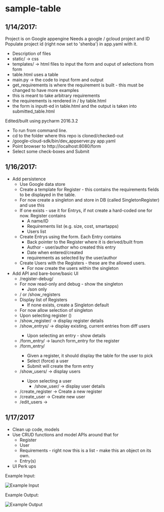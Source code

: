 # sample-table

1/14/2017:
---------
Project is on Google appengine
Needs a google / gcloud project and ID
Populate project id (right now set to 'shenba') in app.yaml with it.

- Description of files
 - static/ -> css 
 - templates/ -> html files to input the form and ouput of selections from form
 - table.html uses a table
 - main.py -> the code to input form and output
 - get_requirements is where the requirement is built - this must be changed to have more examples
  - this is meant to take arbitrary requirements
  - the requirements is rendered in / by table.html
  - the form is inputt-ed in table.html and the output is taken into submitted_table.html

Edited/built using pycharm 2016.3.2

- To run from command line.
- cd to the folder where this repo is cloned/checked-out
- <gae-directory>/google-cloud-sdk/bin/dev_appserver.py app.yaml
- Point browser to http://localhost:8080/form
- Select some check-boxes and Submit

1/16/2017:
---------
 - Add persistence
   - Use Google data store
   - Create a template for Register - this contains the requirements fields to be displayed in the table.
   - For now create a singleton and store in DB (called SingletonRegister) and use this
   - If one exists - use it for Entrys, if not create a hard-coded one for now. Register contains
     - A name/ID
     - Requirements list (e.g. size, cost, smartapps)
     - Users list
   - Create Entrys using the form. Each Entry contains
     - Back pointer to the Register where it is derived/built from
     - Author - user/author who created this entry
     - Date when entered/created
     - requirements as selected by the user/author
   - Create Users with the Registers - these are the allowed users. 
     - For now create the users within the singleton
 - Add API and bare-bone/basic UI
   - /register-debug/<registerId>
    - For now read-only and debug - show the singleton 
      - Json only
   - / or /show_registers
    - Display list of Registers
      - If none exists, create a Singleton default 
    - For now allow selection of singleton 
     - Upon selecting register (<registerId>)
      - /show_register/<registerId> -> display register details
      - /show_entrys/<registerId> -> display existing, current entries from diff users
        - Upon selecting an entry - show details
      - /form_entry/<registerId> -> launch form_entry for the register
      - /form_entry/<registerId>
        - Given a register, it should display the table for the user to pick
        - Select (force) a user
        - Submit will create the form entry 
      - /show_users/<registerId> -> display users
        - Upon selecting a user 
          - /show_user/<user> -> display user details
      - /create_register -> Create a new register
      - /create_user -> Create new user
      - /edit_users -> 

1/17/2017
---------
 - Clean up code, models
  - Use CRUD functions and model APIs around that for
    - Register
    - User
    - Requirements - right now this is a list - make this an object on its own.
    - Entry(s)
 - UI Perk ups

Example Input:

![Example Input](https://raw.githubusercontent.com/paddyvishnubhatt/sample-table/master/misc/Input.png)

Example Output:

![Example Output](https://raw.githubusercontent.com/paddyvishnubhatt/sample-table/master/misc/Output.png)
